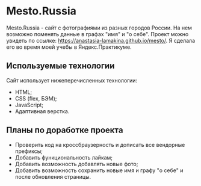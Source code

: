 # Mesto.Russia

Mesto.Russia - сайт с фотографиями из разных городов России. На нем возможно поменять данные в графах "имя" и "о себе".
Проект можно увидеть по ссылке: https://anastasia-lamakina.github.io/mesto/.
Я сделала его во время моей учебы в Яндекс.Практикуме.

## Используемые технологии

Сайт использует нижеперечисленных технологии:

* HTML;
* CSS (flex, БЭМ);
* JavaScript;
* Адаптивная верстка.

## Планы по доработке проекта

* Проверить код на кроссбраузерность и дописать все вендорные префиксы;
* Добавить функциональность лайкам;
* Добавить возможность добавлять новые фото;
* Добавить возможность сохранить новые имя и графу "о себе" и после обновления страницы.
